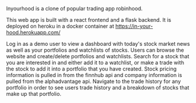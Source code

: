 Inyourhood is a clone of popular trading app robinhood.

This web app is built with a react frontend and a flask backend. It is deployed on heroku in a docker container at https://in-your-hood.herokuapp.com/

Log in as a demo user to view a dashboard with today's stock market news as well as your portfolios and watchlists of stocks. Users can browse the website and create/delete portfolios and watchlists. Search for a stock that you are interested in and either add it to a watchlist, or make a trade with the stock to add it into a portfolio that you have created. Stock pricing information is pulled in from the finnhub api and company information is pulled from the alphadvantage api. Navigate to the trade history for any portfolio in order to see users trade history and a breakdown of stocks that make up that portfolio.
